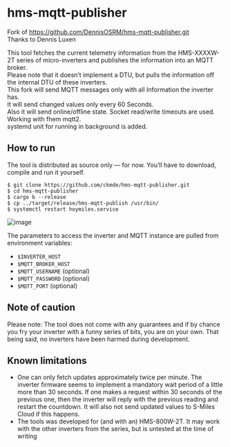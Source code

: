 # hms-mqtt-publisher

Fork of https://github.com/DennisOSRM/hms-mqtt-publisher.git  
Thanks to Dennis Luxen  

This tool fetches the current telemetry information from the HMS-XXXXW-2T series of micro-inverters and publishes the information into an MQTT broker.  
Please note that it doesn’t implement a DTU, but pulls the information off the internal DTU of these inverters.  
This fork will send MQTT messages only with all Information the inverter has.  
It will send changed values only every 60 Seconds.  
Also it will send online/offline state. Socket read/write timeouts are used.  
Working with fhem mqtt2.  
systemd unit for running in background is added.  

## How to run
The tool is distributed as source only — for now. You’ll have to download, compile and run it yourself.  

```
$ git clone https://github.com/ckmde/hms-mqtt-publisher.git
$ cd hms-mqtt-publisher
$ cargo b --release
$ cp ../target/release/hms-mqtt-publish /usr/bin/
$ systemctl restart hoymiles.service
```
![image](https://github.com/lumapu/ahoy/assets/1067895/32c0b9b6-5aea-41e3-b9f8-161ce82fb99a)

The parameters to access the inverter and MQTT instance are pulled from environment variables:
- `$INVERTER_HOST`
- `$MQTT_BROKER_HOST`
- `$MQTT_USERNAME` (optional)
- `$MQTT_PASSWORD` (optional)
- `$MQTT_PORT` (optional)

## Note of caution
Please note: The tool does not come with any guarantees and if by chance you fry your inverter with a funny series of bits, you are on your own. That being said, no inverters have been harmed during development. 

## Known limitations
- One can only fetch updates approximately twice per minute. The inverter firmware seems to implement a mandatory wait period of a little more than 30 seconds. If one makes a request within 30 seconds of the previous one, then the inverter will reply with the previous reading and restart the countdown. It will also not send updated values to S-Miles Cloud if this happens. 
- The tools was developed for (and with an) HMS-800W-2T. It may work with the other inverters from the series, but is untested at the time of writing


